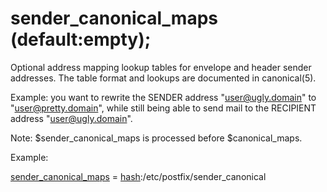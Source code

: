 # sender_canonical_maps (default:empty); 


Optional address mapping lookup tables for envelope and header
sender addresses.
The table format and lookups are documented in canonical(5).



Example: you want to rewrite the SENDER address "user@ugly.domain"
to "user@pretty.domain", while still being able to send mail to
the RECIPIENT address "user@ugly.domain".



Note: $sender_canonical_maps is processed before $canonical_maps.



Example:



<a href="postconf.5.html#sender_canonical_maps">sender_canonical_maps</a> = <a href="DATABASE_README.html#types">hash</a>:/etc/postfix/sender_canonical



